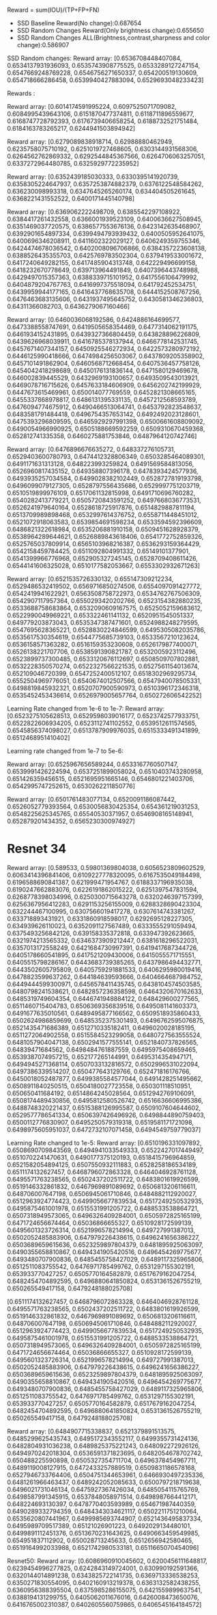 Reward = sum(IOU)/(TP+FP+FN)
* SSD Baseline Reward(No change):0.687654
* SSD Random Changes Reward(Only brightness change):0.655650
* SSD Random Changes ALL(Brightness,contrast,sharpness and color change):0.586907


SSD Random changes:
Reward array: [0.6536708448407084, 0.6534137931936093, 0.6535743908775525, 0.6533289127247154, 0.6547669248769228, 0.6546756271650337, 0.654200519130609, 0.654718666286458, 0.6539940427883094, 0.6529693048233423]

Rewards :

Reward array: [0.6014174591995224, 0.6097525071709082, 0.6084995439643106, 0.6151870477374811, 0.6118711896559677, 0.6168747728792393, 0.6176739406658254, 0.6188732521751484, 0.6184163783265217, 0.6244941503894942]

Reward array: [0.6279089838918714, 0.62988880462949, 0.6235758075710192, 0.6251019727468605, 0.6303144931568306, 0.6264562762869332, 0.6292544845367566, 0.6264706063257051, 0.6337272964480785, 0.6325929772235952]

Reward array: [0.6352439185030333, 0.6330395141920739, 0.6358305224647937, 0.6357253874882379, 0.6376122548584262, 0.636230098993318, 0.6347645265260174, 0.634404505261645, 0.6368221431552522, 0.6400171445140798]

Reward array: [0.6369062222498709, 0.6385542297108922, 0.6384417261432558, 0.6366001939523109, 0.6400636627508945, 0.6351469037720575, 0.6386577553676136, 0.6423142635468907, 0.6392901654897334, 0.6399494793939432, 0.6400505952641075, 0.6400696346208911, 0.6411602322029127, 0.6406249359755346, 0.6424474678036542, 0.6402008096706866, 0.6384357223608138, 0.6388526435355703, 0.6425769783502304, 0.6379419533001672, 0.6417240649282155, 0.6417485904313748, 0.642229496699158, 0.6418232670778649, 0.639713964491849, 0.6407396443748988, 0.6429497015357363, 0.6388339715101952, 0.6417556106479992, 0.6404879204767763, 0.6416997375518094, 0.641792452534751, 0.6439959944177165, 0.6416437768635708, 0.6444152508767256, 0.6476463683135606, 0.6431937495645752, 0.6430581346236803, 0.64311366082703, 0.6436279067160466]

Reward array: [0.6460036068192586, 0.6424886164699577, 0.6473388558747691, 0.6419505658354469, 0.6477314062191175, 0.6461934152431895, 0.6439327366804459, 0.643828896226809, 0.6439626968039911, 0.6416785378137944, 0.6466778142531745, 0.6457671407344157, 0.6450925546272934, 0.6422573280972192, 0.6446125990418666, 0.6474984256503067, 0.6437809205358902, 0.6457101491862904, 0.6460568712668454, 0.6407536457758126, 0.6454042418298689, 0.6450176131836144, 0.6471580129469678, 0.646002839445529, 0.6432969193100657, 0.6493509543013921, 0.6469078716715626, 0.6457633184606909, 0.6456202742199929, 0.6447673615469961, 0.650014077769559, 0.6452821308665165, 0.6455337868978817, 0.6486131395331135, 0.6457212568593789, 0.6476094774675912, 0.6490466513064741, 0.6453792823548637, 0.6483581791484418, 0.6496754357653142, 0.6492492023128601, 0.6475393296809595, 0.6465929297991398, 0.6500661608809092, 0.6490054966990925, 0.6505188669592259, 0.6509310670459368, 0.652812741335358, 0.6460275881753846, 0.6487964120742746]

Reward array: [0.6476896676635272, 0.648337276105731, 0.6529403600780793, 0.6474412328806349, 0.6503285464089301, 0.6491171631313128, 0.648223993259824, 0.6491569584813056, 0.6526960817435152, 0.649358807396178, 0.6478393424577936, 0.6493935257034584, 0.6499028382102449, 0.6528727819193798, 0.6496099079127305, 0.6528797556435686, 0.6529997751203719, 0.6510519899976109, 0.6517061132815998, 0.6491710696760282, 0.6540282413779221, 0.6505720843591252, 0.6497668036773531, 0.6526241979640164, 0.6528618725917876, 0.6514829887811194, 0.6513709989898468, 0.6532997614376752, 0.6558711448451012, 0.6521072918063583, 0.6539854691598234, 0.6533594592396609, 0.6486821322618984, 0.6535206881910158, 0.6509451628928379, 0.6538964289644621, 0.6526889843618406, 0.6541772752859326, 0.6525765037809914, 0.6565103968216387, 0.6536293159364429, 0.6542158459784425, 0.6511092804991332, 0.65149101377901, 0.6541399966776968, 0.652905327245145, 0.6528709408611426, 0.6544141606325028, 0.6510177582053667, 0.6553302932671263]

Reward array: [0.6521535726330132, 0.655147309212234, 0.6529486532419502, 0.6569716850274506, 0.6554097091427772, 0.6542419941622921, 0.6563508758722973, 0.6534762767506309, 0.6542907117957364, 0.6550293420202766, 0.6523154382880235, 0.6533688758683864, 0.6532090609167575, 0.6525052159683612, 0.6522990049969221, 0.653322461141132, 0.6520951545051337, 0.649779203873043, 0.6535347387471601, 0.6524988248279595, 0.6547695628365221, 0.6528830224846599, 0.6495305082035786, 0.6535617530354619, 0.6544775685739103, 0.6533567210123624, 0.6536158571363282, 0.6516159353230608, 0.6526179877400071, 0.6526138221707706, 0.6538591390821787, 0.6532005923112496, 0.6523899737300485, 0.6533120676112697, 0.6508509707802881, 0.6532228350570274, 0.6522327566221535, 0.6527561154013674, 0.652109046720399, 0.6547252400512107, 0.6518302969295734, 0.6552504969776051, 0.6540674012507566, 0.6547940078505331, 0.6498819845932321, 0.6520707900590973, 0.6510396172346318, 0.6535452453436614, 0.6526979005657764, 0.650272606542252]


Learning Rate changed from 1e-6 to 1e-7:
Reward array: [0.6523275105628513, 0.6529598039016177, 0.6523742577933751, 0.6522822606934205, 0.6523112741102552, 0.6539512611574565, 0.6545856374098027, 0.6513787909976035, 0.6515333491341899, 0.6512468951410402]

Learning rate changed from 1e-7 to 5e-6:

Reward array: [0.6525967656589244, 0.6533167760507147, 0.6539991426224594, 0.6537251899058024, 0.6510403743280958, 0.651426359456515, 0.6521695951665146, 0.6546801221403706, 0.6542995747252615, 0.6530262211850776]

Reward array: [0.6501761483077134, 0.6520091186087442, 0.6526052779393564, 0.6530056830425354, 0.654361219031253, 0.6548225625345765, 0.65540530371957, 0.6546908165148941, 0.652879201434352, 0.6565230300974927]


# Resnet 34

Reward array: [0.589533, 0.59801369804038, 0.6056523809602529, 0.6063414396841406, 0.6109227778320095, 0.6167535049184498, 0.6196588690841387, 0.621999471954767, 0.6188337196935038, 0.6190247662883076, 0.6226191862015222, 0.6251397547831594, 0.6268778398034996, 0.6250300715643278, 0.6320246397157399, 0.6256367956412283, 0.6291153256155009, 0.6288328690423304, 0.632244467100995, 0.6307566019417278, 0.6307614743381267, 0.633718893431921, 0.6331860918598017, 0.6292695128227305, 0.634939626110023, 0.6352091127567489, 0.6333555291059494, 0.6375493256842126, 0.639158335372818, 0.633947392623665, 0.6321974213565332, 0.6346373909212447, 0.6381618296522031, 0.6357013172558249, 0.6421684730997391, 0.6419417687344726, 0.6405178660541895, 0.6417521209430006, 0.6415055571715551, 0.6405515798286167, 0.6443683739385265, 0.6437986494432771, 0.6443502605795809, 0.6405759291881533, 0.6406295980019416, 0.6478823599637262, 0.644184639593666, 0.6404664687984752, 0.6449444599300971, 0.6456578411435745, 0.6438104574503585, 0.6480798241538621, 0.6482857236358598, 0.6464320670162633, 0.6485319749604354, 0.6446741948884122, 0.648429600277565, 0.6511460715404783, 0.6506369356839516, 0.6495081141603373, 0.6491677635010561, 0.6489495877166562, 0.6509518935860433, 0.6502624986859699, 0.6485352375301493, 0.6496762595076875, 0.6521435471686389, 0.6512710335182411, 0.6496020028185195, 0.6511272064902558, 0.6515584523299058, 0.6480727563555524, 0.6481057904047138, 0.6502941577555141, 0.6521840737826565, 0.64839471684562, 0.6498484761887559, 0.6495975408659465, 0.6539387074957215, 0.652177265144991, 0.6495314354947171, 0.6494945271368114, 0.6507033132816572, 0.6502996531022094, 0.6497386339514207, 0.650477643129766, 0.652471816176766, 0.6450018052487877, 0.6499385584577044, 0.6491428251495662, 0.6508911840250515, 0.6504180027723558, 0.650301118510951, 0.650650411684192, 0.6514864245028564, 0.6512942769106091, 0.6508174489430856, 0.6495812580526742, 0.6516636606995386, 0.6488748320221437, 0.6515388126995587, 0.6509107604644602, 0.6529577786541334, 0.6506397426496926, 0.6498844890759403, 0.6500112776830907, 0.6495250579319318, 0.6519581171721098, 0.6498975605951037, 0.6472732107071458, 0.6494549759779037]


Learning Rate changed to 1e-5:
Reward array: [0.6510196331097892, 0.6508690709843569, 0.6494941033549333, 0.6522427017449497, 0.6510702241470631, 0.6490177375120193, 0.6518415796964859, 0.6521582054894125, 0.6507550932111883, 0.6528258186534189, 0.6511174132627457, 0.6468796072863328, 0.6464046928761128, 0.6495571763238565, 0.6502437202511722, 0.6483801619926599, 0.6519146332861832, 0.6467969891089692, 0.6506813206116611, 0.648706007647198, 0.6506945061710846, 0.6484882112920027, 0.6512963924774423, 0.6499056677839534, 0.6517249250532935, 0.6495875461001978, 0.6515531991205722, 0.6488533538864721, 0.6507318949573065, 0.6496326409284001, 0.6505972825165199, 0.6471724656674464, 0.65036866655327, 0.6510928172599139, 0.6495601323726314, 0.6521996578214994, 0.649727991387013, 0.6502052485883906, 0.647979226438615, 0.6496241656386227, 0.6503689659615636, 0.6523259897804379, 0.6481895925063097, 0.6490355658810867, 0.6494341905420516, 0.6496454269775677, 0.6493480707900836, 0.6485455758427029, 0.6489117325965806, 0.6512511083755542, 0.6476971785499762, 0.6531297155302191, 0.653933770427257, 0.6505770164582879, 0.6517679162047254, 0.6482454704892595, 0.6496880641850824, 0.6531361526755219, 0.650265549417158, 0.6479248188025708]

[0.6511174132627457, 0.6468796072863328, 0.6464046928761128, 0.6495571763238565, 0.6502437202511722, 0.6483801619926599, 0.6519146332861832, 0.6467969891089692, 0.6506813206116611, 0.648706007647198, 0.6506945061710846, 0.6484882112920027, 0.6512963924774423, 0.6499056677839534, 0.6517249250532935, 0.6495875461001978, 0.6515531991205722, 0.6488533538864721, 0.6507318949573065, 0.6496326409284001, 0.6505972825165199, 0.6471724656674464, 0.65036866655327, 0.6510928172599139, 0.6495601323726314, 0.6521996578214994, 0.649727991387013, 0.6502052485883906, 0.647979226438615, 0.6496241656386227, 0.6503689659615636, 0.6523259897804379, 0.6481895925063097, 0.6490355658810867, 0.6494341905420516, 0.6496454269775677, 0.6493480707900836, 0.6485455758427029, 0.6489117325965806, 0.6512511083755542, 0.6476971785499762, 0.6531297155302191, 0.653933770427257, 0.6505770164582879, 0.6517679162047254, 0.6482454704892595, 0.6496880641850824, 0.6531361526755219, 0.650265549417158, 0.6479248188025708]

Reward array: [0.6484907715338837, 0.6521379891513575, 0.6485299625435743, 0.6495172343552117, 0.6499355731424136, 0.6482804931036238, 0.6489825375221243, 0.648092272926126, 0.6494970242018304, 0.6536591371823695, 0.6482054678702742, 0.650488225590898, 0.6505327354711704, 0.6496378454967711, 0.6489119008127915, 0.6472433257889519, 0.6509831186578168, 0.6527946733764406, 0.6504751344653961, 0.6466930497235336, 0.6481261966463437, 0.6489242052085633, 0.6500797218719638, 0.6496021731046134, 0.6475927367426034, 0.6485054115765769, 0.6498587991345915, 0.6537848058971514, 0.6498987664412171, 0.648224693130397, 0.6478770403593989, 0.654671987440359, 0.6490289332794359, 0.6484343034621117, 0.6502211751210064, 0.6535620807441967, 0.6499985693744907, 0.6521436495837334, 0.6495989709517389, 0.65121026901223, 0.6492029134480101, 0.6499891112451376, 0.6513670231643625, 0.6490663459549985, 0.654951837112902, 0.650028713245633, 0.6512656942580465, 0.6519164992033988, 0.6521742980533181, 0.6511665070454096]

Resnet50:
Reward array: [0.6086960910045602, 0.6200456111648817, 0.6239454996277825, 0.6242843149724001, 0.630990192591366, 0.6320144014891238, 0.6343825722141735, 0.6369713336538253, 0.6350271830554095, 0.6402160913219378, 0.6363132582438255, 0.6360956388395504, 0.6375985286155075, 0.6421559899637541, 0.6388194131299755, 0.6405062011676016, 0.6426008473650076, 0.6416765002310387, 0.6402605560759865, 0.6406545164184572]
